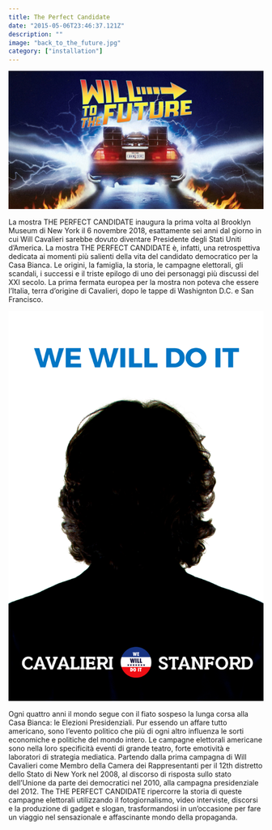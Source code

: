 ```yaml
---
title: The Perfect Candidate
date: "2015-05-06T23:46:37.121Z"
description: ""
image: "back_to_the_future.jpg"
category: ["installation"]
---
```


![back to the future](back_to_the_future.jpg)

La mostra THE PERFECT CANDIDATE inaugura la prima volta al Brooklyn Museum di New York il 6 novembre 2018, esattamente sei anni dal giorno in cui Will Cavalieri sarebbe dovuto diventare Presidente degli Stati Uniti d’America.
La mostra THE PERFECT CANDIDATE è, infatti, una retrospettiva dedicata ai momenti più salienti della vita del candidato democratico per la Casa Bianca.
Le origini, la famiglia, la storia, le campagne elettorali, gli scandali, i successi e il triste epilogo di uno dei personaggi più discussi del XXI secolo.
La prima fermata europea per la mostra non poteva che essere l’Italia, terra d’origine di Cavalieri, dopo le tappe di Washignton D.C. e San Francisco.

![cavalieri](obama_like.jpg)

Ogni quattro anni il mondo segue con il fiato sospeso la lunga corsa alla Casa Bianca: le Elezioni Presidenziali. Pur essendo un affare tutto americano, sono l’evento politico che più di ogni altro influenza le sorti economiche e politiche del mondo intero. Le campagne elettorali americane sono nella loro specificità eventi di grande teatro, forte emotività e laboratori di strategia mediatica.
Partendo dalla prima campagna di Will Cavalieri come Membro della Camera dei Rappresentanti per il 12th distretto dello Stato di New York nel 2008, al discorso di risposta sullo stato dell’Unione da parte dei democratici nel 2010, alla campagna presidenziale del 2012. The THE PERFECT CANDIDATE ripercorre la storia di queste campagne elettorali utilizzando il fotogiornalismo, video interviste, discorsi e la produzione di gadget e slogan, trasformandosi in un’occasione per fare un viaggio nel sensazionale e affascinante mondo della propaganda.
